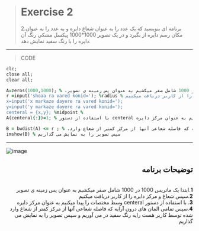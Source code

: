 > # Exercise 2
> 2.برنامه ای بنویسید که یک عدد را به عنوان شعاع دایره و یه عدد را به عنوان مکان رسم دایره از بگیرد و در یک تصویر 1000*1000 پیکسل مشکی رنگ آن دایره را با رنگ سفید نمایش دهد.
***
>CODE

```ruby
clc;
close all;
clear all;

A=zeros(1000,1000); % .ابتدا یک ماتریس 1000 در 1000 شامل صفر میکشیم به عنوان پس زمینه ی تصویر
r =input('shoaa ra vared konid='); %radius % سپس شعاغ و مرکز دایره را از کاربر دریافت میکنیم
x=input('x markaze dayere ra vared konid=');
y=input('y markaze dayere ra vared konid=');
centeral = {x,y}; %midpoint % 
A(centeral{:})=1; % با استفاده از دستور centeral وسط مختصات را پیدا میکنیم به عنوان مرکز دایره

B = bwdist(A) <= r ; % .سپس تمامی المان های درون آرایه که فاصله شعاعی آنها از مرکز کمتر از شعاع وارد
imshow(B) % سپس تصویر را به نمایش می گذاریم
```
***
![image](https://user-images.githubusercontent.com/48456571/113269772-0a714800-92ee-11eb-8d1d-34d49831e35b.png)
<div dir="rtl">
<h2>توضیحات برنامه</h2> <br />
 <b>1</b>.ابتدا یک ماتریس 1000 در 1000 شامل صفر میکشیم به عنوان پس زمینه ی تصویر<br />
<b>2</b>.سپس شعاغ و مرکز دایره را از کاربر دریافت میکنیم<br />
<b>3</b>. با استفاده از دستور centeral وسط مختصات را پیدا میکنیم به عنوان مرکز دایره<br />
<b>4</b>.سپس تمامی المان های درون آرایه که فاصله شعاعی آنها از مرکز کمتر از شعاع وارد 
    شده توسط کاربر هست رایه رنگ سفید در می آوریم و سپس تصویر را به نمایش می گذاریم
</div>
